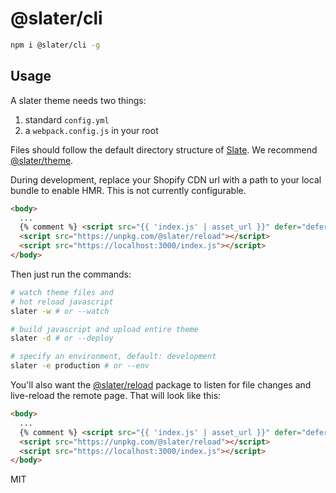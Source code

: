 # @slater/cli

```bash
npm i @slater/cli -g
```

## Usage
A slater theme needs two things:
1. standard `config.yml`
2. a `webpack.config.js` in your root

Files should follow the default directory structure of [Slate](https://github.com/Shopify/slate). We recommend [@slater/theme](https://github.com/the-couch/slater-theme).

During development, replace your Shopify CDN url with a path to your local bundle to enable HMR. This is not currently configurable.

```html
<body>
  ...
  {% comment %} <script src="{{ 'index.js' | asset_url }}" defer="defer"></script> {% endcomment %}
  <script src="https://unpkg.com/@slater/reload"></script>
  <script src="https://localhost:3000/index.js"></script>
</body>
```

Then just run the commands:

```bash
# watch theme files and
# hot reload javascript
slater -w # or --watch

# build javascript and upload entire theme
slater -d # or --deploy

# specify an environment, default: development
slater -e production # or --env
```

You'll also want the [@slater/reload](https://github.com/the-couch/slater-reload) package to listen for file changes and live-reload the remote page. That will look like this:

```html
<body>
  ...
  {% comment %} <script src="{{ 'index.js' | asset_url }}" defer="defer"></script> {% endcomment %}
  <script src="https://unpkg.com/@slater/reload"></script>
  <script src="https://localhost:3000/index.js"></script>
</body>
```

MIT
